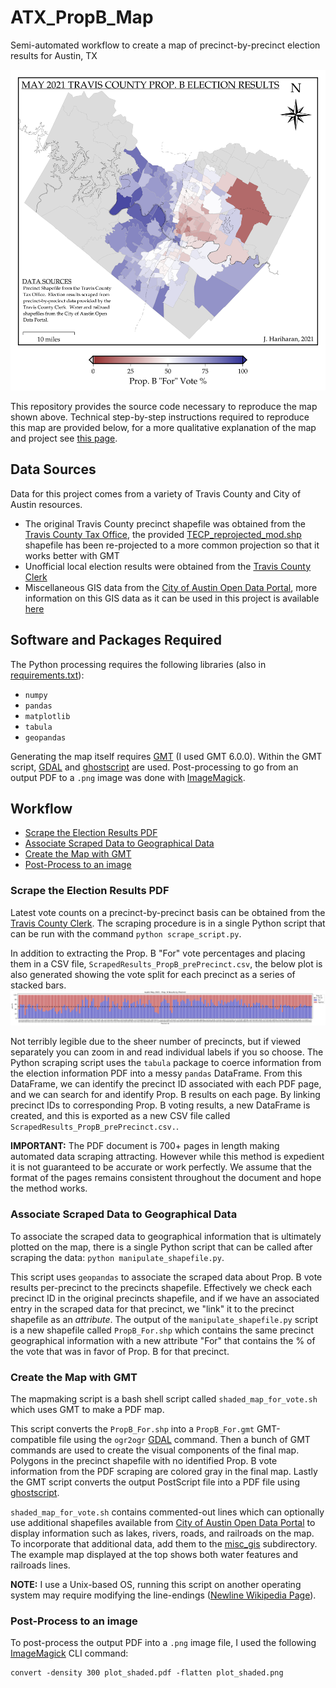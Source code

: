 # ATX_PropB_Map
Semi-automated workflow to create a map of precinct-by-precinct election results for Austin, TX

![Final Map](plot_shaded.png)

This repository provides the source code necessary to reproduce the map shown above. Technical step-by-step instructions required to reproduce this map are provided below, for a more qualitative explanation of the map and project see [this page](https://jayaramhariharan.com/).

## Data Sources
Data for this project comes from a variety of Travis County and City of Austin resources.

- The original Travis County precinct shapefile was obtained from the [Travis County Tax Office](https://tax-office.traviscountytx.gov/about-us/reports-data/voters), the provided [TECP_reprojected_mod.shp](TECP_reprojected_mod.shp) shapefile has been re-projected to a more common projection so that it works better with GMT
- Unofficial local election results were obtained from the [Travis County Clerk](https://countyclerk.traviscountytx.gov/elections/election-results-1/results-for-may-01-2021-local-elections.html)
- Miscellaneous GIS data from the [City of Austin Open Data Portal](https://data.austintexas.gov/), more information on this GIS data as it can be used in this project is available [here](misc_gis/README.md)

## Software and Packages Required
The Python processing requires the following libraries (also in [requirements.txt](requirements.txt)):

- `numpy`
- `pandas`
- `matplotlib`
- `tabula`
- `geopandas`

Generating the map itself requires [GMT](https://www.generic-mapping-tools.org/) (I used GMT 6.0.0).
Within the GMT script, [GDAL](https://gdal.org/) and [ghostscript](https://ghostscript.com/) are used. 
Post-processing to go from an output PDF to a `.png` image was done with [ImageMagick](https://imagemagick.org/index.php).

## Workflow
- [Scrape the Election Results PDF](#scrape-the-election-results-pdf)
- [Associate Scraped Data to Geographical Data](#associate-scraped-data-to-geographical-data)
- [Create the Map with GMT](#create-the-map-with-gmt)
- [Post-Process to an image](#post-process-to-an-image)

### Scrape the Election Results PDF 
Latest vote counts on a precinct-by-precinct basis can be obtained from the [Travis County Clerk](https://countyclerk.traviscountytx.gov/elections/election-results-1/results-for-may-01-2021-local-elections.html).
The scraping procedure is in a single Python script that can be run with the command `python scrape_script.py`. 

In addition to extracting the Prop. B "For" vote percentages and placing them in a CSV file, `ScrapedResults_PropB_prePrecinct.csv`, the below plot is also generated showing the vote split for each precinct as a series of stacked bars.
![Precinct Stacked Bars](BarChartResults.png)

Not terribly legible due to the sheer number of precincts, but if viewed separately you can zoom in and read individual labels if you so choose.
The Python scraping script uses the `tabula` package to coerce information from the election information PDF into a messy `pandas` DataFrame.
From this DataFrame, we can identify the precinct ID associated with each PDF page, and we can search for and identify Prop. B results on each page.
By linking precinct IDs to corresponding Prop. B voting results, a new DataFrame is created, and this is exported as a new CSV file called `ScrapedResults_PropB_prePrecinct.csv.`.

**IMPORTANT:** The PDF document is 700+ pages in length making automated data scraping attracting. However while this method is expedient it is not guaranteed to be accurate or work perfectly. We assume that the format of the pages remains consistent throughout the document and hope the method works. 

### Associate Scraped Data to Geographical Data
To associate the scraped data to geographical information that is ultimately plotted on the map, there is a single Python script that can be called after scraping the data: `python manipulate_shapefile.py`. 

This script uses `geopandas` to associate the scraped data about Prop. B vote results per-precinct to the precincts shapefile.
Effectively we check each precinct ID in the original precincts shapefile, and if we have an associated entry in the scraped data for that precinct, we "link" it to the precinct shapefile as an *attribute*. 
The output of the `manipulate_shapefile.py` script is a new shapefile called `PropB_For.shp` which contains the same precinct geographical information with a new attribute "For" that contains the % of the vote that was in favor of Prop. B for that precinct. 

### Create the Map with GMT
The mapmaking script is a bash shell script called `shaded_map_for_vote.sh` which uses GMT to make a PDF map.

This script converts the `PropB_For.shp` into a `PropB_For.gmt` GMT-compatible file using the `ogr2ogr` [GDAL](https://gdal.org/) command.
Then a bunch of GMT commands are used to create the visual components of the final map. 
Polygons in the precinct shapefile with no identified Prop. B vote information from the PDF scraping are colored gray in the final map.
Lastly the GMT script converts the output PostScript file into a PDF file using [ghostscript](https://ghostscript.com/).

`shaded_map_for_vote.sh` contains commented-out lines which can optionally use additional shapefiles available from [City of Austin Open Data Portal](https://data.austintexas.gov/) to display information such as lakes, rivers, roads, and railroads on the map.
To incorporate that additional data, add them to the [misc_gis](misc_gis/README.md) subdirectory.
The example map displayed at the top shows both water features and railroads lines.

**NOTE:** I use a Unix-based OS, running this script on another operating system may require modifying the line-endings ([Newline Wikipedia Page](https://en.wikipedia.org/wiki/Newline)).


### Post-Process to an image
To post-process the output PDF into a `.png` image file, I used the following [ImageMagick](https://imagemagick.org/index.php) CLI command:
```
convert -density 300 plot_shaded.pdf -flatten plot_shaded.png
```
